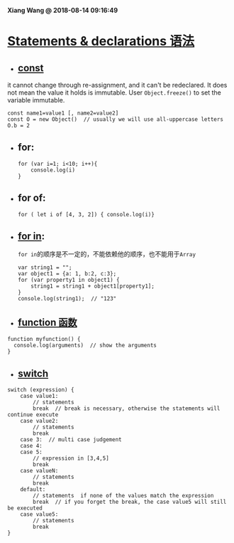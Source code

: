 **Xiang Wang @ 2018-08-14 09:16:49**


# [Statements & declarations 语法](https://developer.mozilla.org/en-US/docs/Web/JavaScript/Reference/Statements/Legacy_generator_function)
* ## [const](https://developer.mozilla.org/en-US/docs/Web/JavaScript/Reference/Statements/const)
it cannot change through re-assignment, and it can't be redeclared. It does not mean the value it holds is immutable. User `Object.freeze()` to set the variable immutable.
```
const name1=value1 [, name2=value2]
const O = new Object()  // usually we will use all-uppercase letters
O.b = 2
```
* ## for:
    ```
    for (var i=1; i<10; i++){
        console.log(i)
    }
    ```
* ## for of:
    ```
    for ( let i of [4, 3, 2]) { console.log(i)}
    ```
* ## [for in](https://developer.mozilla.org/en-US/docs/Web/JavaScript/Reference/Statements/for...in):  
    `for in`的顺序是不一定的，不能依赖他的顺序，也不能用于`Array`
    ```
    var string1 = "";
    var object1 = {a: 1, b:2, c:3};
    for (var property1 in object1) {
        string1 = string1 + object1[property1];
    }
    console.log(string1);  // "123"
    ```
* ## [function 函数](https://developer.mozilla.org/en-US/docs/Web/JavaScript/Reference/Statements/function)
```
function myfunction() {
  console.log(arguments)  // show the arguments
}
```

* ## [switch](https://developer.mozilla.org/en-US/docs/Web/JavaScript/Reference/Statements/switch)
```
switch (expression) {
    case value1:
        // statements
        break  // break is necessary, otherwise the statements will continue execute
    case value2:
        // statements
        break
    case 3:  // multi case judgement
    case 4:
    case 5:
        // expression in [3,4,5]
        break
    case valueN:
        // statements
        break
    default:
        // statements  if none of the values match the expression
        break  // if you forget the break, the case value5 will still be executed
    case value5:
        // statements
        break
}
```
